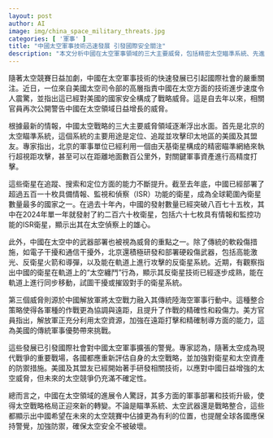 ```yaml
---
layout: post
author: AI
image: img/china_space_military_threats.jpg
categories: [ '軍事' ]
title: "中國太空軍事技術迅速發展 引發國際安全關注"
description: "本文分析中國在太空軍事領域的三大主要威脅，包括精密太空瞄準系統、先進的反衛星武器部署，以及太空戰力與傳統軍種的深度整合，揭示其對全球戰略格局的重大影響及國際社會的警戒反應。"
---
```

隨著太空競賽日益加劇，中國在太空軍事技術的快速發展已引起國際社會的嚴重關注。近日，一位來自美國太空司令部的高層指責中國在太空方面的技術進步速度令人震驚，並指出這已經對美國的國家安全構成了戰略威脅。這是自去年以來，相關官員再次公開警告中國在太空領域日益增長的威脅。

根據最新的情報，中國太空戰略的三大主要威脅領域逐漸浮出水面。首先是北京的太空瞄準系統，這個系統的主要用途是定位、追蹤並攻擊印太地區的美國及其盟友。專家指出，北京的軍事單位已經利用一個由天基衛星構成的精密瞄準網絡來執行超視距攻擊，甚至可以在距離地面數百公里外，對關鍵軍事資產進行高精度打擊。

這些衛星在追蹤、搜索和定位方面的能力不斷提升。截至去年底，中國已經部署了超過五百一十枚具備情報、監視和偵察（ISR）功能的衛星，成為全球範圍內衛星數量最多的國家之一。在過去十年內，中國的發射數量已經突破八百七十五枚，其中在2024年單一年就發射了約二百六十枚衛星，包括六十七枚具有情報和監控功能的ISR衛星，顯示出其在太空偵察上的雄心。

此外，中國在太空中的武器部署也被視為威脅的重點之一。除了傳統的軟殺傷措施，如電子干擾和通信干擾外，北京還積極研發和部署硬殺傷武器，包括高能激光、反衛星火箭和導彈，以及能在軌道上進行攻擊的反衛星系統。近期，有觀察指出中國的衛星在軌道上的“太空纏鬥”行為，顯示其反衛星技術已經逐步成熟，能在軌道上進行同步移動，試圖干擾或摧毀對手的衛星系統。

第三個威脅則源於中國解放軍將太空戰力融入其傳統陸海空軍事行動中。這種整合策略使得各軍種的作戰更為協調與遠距，且提升了作戰的精確性和殺傷力。美方官員指出，解放軍正充分利用太空資源，加強在遠距打擊和精確制導方面的能力，這為美國的傳統軍事優勢帶來挑戰。

這些發展已引發國際社會對中國太空軍事擴張的警覺。專家認為，隨著太空成為現代戰爭的重要戰場，各國都應重新評估自身的太空戰略，並加強對衛星和太空資產的防禦措施。美國及其盟友已經開始著手研發相關技術，以應對中國日益增強的太空威脅，但未來的太空競爭仍充滿不確定性。

總而言之，中國在太空領域的進展令人驚訝，其多方面的軍事部署和技術升級，使得太空戰略格局正迎來新的轉變。不論是瞄準系統、太空武器還是戰略整合，這些都顯示出中國希望在未來的太空競賽中佔據更為有利的位置，也提醒全球各國應保持警覺，加強防禦，確保太空安全不被破壞。